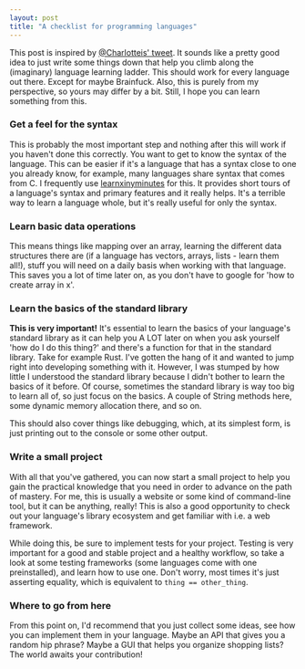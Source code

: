 ```yaml
---
layout: post
title: "A checklist for programming languages"
---
```


This post is inspired by [@Charlotteis' tweet](https://twitter.com/Charlotteis/status/724172097115815936).
It sounds like a pretty good idea to just write some things down that help
you climb along the (imaginary) language learning ladder. This should work for
every language out there. Except for maybe Brainfuck. Also, this is purely from
my perspective, so yours may differ by a bit. Still, I hope you can learn
something from this.

<h3>Get a feel for the syntax</h3>

This is probably the most important step and nothing after this will work if
you haven't done this correctly. You want to get to know the syntax of the
language. This can be easier if it's a language that has a syntax close to one
you already know, for example, many languages share syntax that comes from C.
I frequently use [learnxinyminutes](http://learnxinyminutes.com) for this. It
provides short tours of a language's syntax and primary features and it really
helps. It's a terrible way to learn a language whole, but it's really useful for
only the syntax.

<h3>Learn basic data operations</h3>

This means things like mapping over an array, learning the different data
structures there are (if a language has vectors, arrays, lists - learn them all!),
stuff you will need on a daily basis when working with that language. This saves
you a lot of time later on, as you don't have to google for 'how to create
array in x'.

<h3>Learn the basics of the standard library</h3>

__This is very important!__ It's essential to learn the basics of your language's
standard library as it can help you A LOT later on when you ask yourself
'how do I do this thing?' and there's a function for that in the standard library.
Take for example Rust. I've gotten the hang of it and wanted to jump right into
developing something with it. However, I was stumped by how little I understood
the standard library because I didn't bother to learn the basics of it before.
Of course, sometimes the standard library is way too big to learn all of, so just
focus on the basics. A couple of String methods here, some dynamic memory
allocation there, and so on.

This should also cover things like debugging, which, at its simplest form, is
just printing out to the console or some other output.

<h3>Write a small project</h3>

With all that you've gathered, you can now start a small project to help you
gain the practical knowledge that you need in order to advance on the path of
mastery. For me, this is usually a website or some kind of command-line tool,
but it can be anything, really! This is also a good opportunity to check out
your language's library ecosystem and get familiar with i.e. a web framework.

While doing this, be sure to implement tests for your project. Testing is very
important for a good and stable project and a healthy workflow, so take a look
at some testing frameworks (some languages come with one preinstalled), and
learn how to use one. Don't worry, most times it's just asserting equality,
which is equivalent to `thing == other_thing`.

<h3>Where to go from here</h3>

From this point on, I'd recommend that you just collect some ideas, see how you
can implement them in your language. Maybe an API that gives you a random hip
phrase? Maybe a GUI that helps you organize shopping lists? The world awaits
your contribution!
